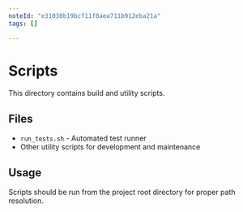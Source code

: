 ```yaml
---
noteId: "e31030b19bcf11f0aea711b912eba21a"
tags: []

---
```


# Scripts

This directory contains build and utility scripts.

## Files

- `run_tests.sh` - Automated test runner
- Other utility scripts for development and maintenance

## Usage

Scripts should be run from the project root directory for proper path resolution.
